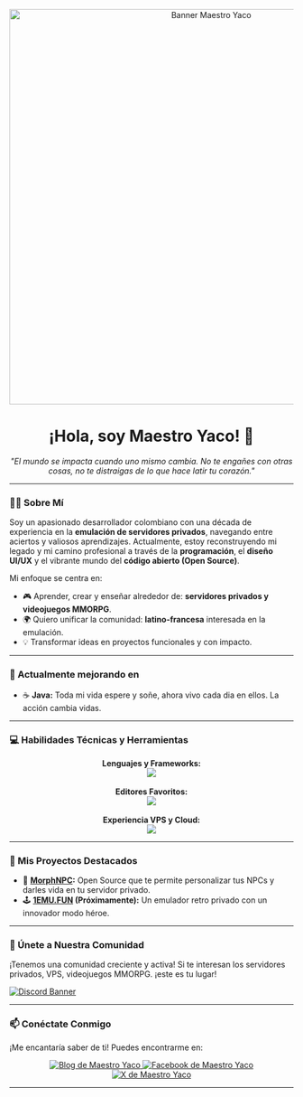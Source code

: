 <p align="center">
  <!-- OPCIONAL: Considera añadir un banner aquí. Puede ser una imagen que hayas creado. -->
  <img src="https://1emu.fun/Baner-git-yaco.png" alt="Banner Maestro Yaco" width="700" />
</p>

<h1 align="center">¡Hola, soy Maestro Yaco! 👋</h1>

<p align="center">
  <em>"El mundo se impacta cuando uno mismo cambia. No te engañes con otras cosas, no te distraigas de lo que hace latir tu corazón."</em>
</p>

---

### 👨‍💻 Sobre Mí

Soy un apasionado desarrollador colombiano con una década de experiencia en la **emulación de servidores privados**, navegando entre aciertos y valiosos aprendizajes. Actualmente, estoy reconstruyendo mi legado y mi camino profesional a través de la **programación**, el **diseño UI/UX** y el vibrante mundo del **código abierto (Open Source)**.

Mi enfoque se centra en:
*   🎮 Aprender, crear y enseñar alrededor de: **servidores privados y videojuegos MMORPG**.
*   🌍 Quiero unificar la comunidad: **latino-francesa** interesada en la emulación.
*   💡 Transformar ideas en proyectos funcionales y con impacto.

---

### 🌱 Actualmente mejorando en

*   ☕ **Java:** Toda mi vida espere y soñe, ahora vivo cada dia en ellos. La acción cambia vidas.  

---

### 💻 Habilidades Técnicas y Herramientas

<p align="center">
  <strong>Lenguajes y Frameworks:</strong><br>
  <a href="https://skillicons.dev">
    <img src="https://skillicons.dev/icons?i=docker,js,css,electron,html,php,laravel,python,java,vite&theme=dark" />
    <!-- Para tema oscuro, cambia theme=light por theme=dark -->
  </a>
  <br><br>
  <strong>Editores Favoritos:</strong><br>
  <a href="https://skillicons.dev">
    <img src="https://skillicons.dev/icons?i=idea,eclipse,vscode&theme=dark" />
  </a>
  <br><br>
  <strong>Experiencia VPS y Cloud:</strong><br>
  <a href="https://skillicons.dev">
    <img src="https://skillicons.dev/icons?i=ubuntu,aws,gcp,azure&theme=dark" />
  </a>
</p>

---

### 🚀 Mis Proyectos Destacados

*   👾 **[MorphNPC](https://github.com/maestroyaco/MorphNPC):** Open Source que te permite personalizar tus NPCs y darles vida en tu servidor privado.
*   🕹️ **[1EMU.FUN](https://github.com/maestroyaco/1EMU.FUN) (Próximamente):** Un emulador retro privado con un innovador modo héroe.   
---

### 👥 Únete a Nuestra Comunidad

¡Tenemos una comunidad creciente y activa! Si te interesan los servidores privados, VPS, videojuegos MMORPG. ¡este es tu lugar!

<p align="center">
 <p dir="auto">
  <a href="https://discord.gg/yZnADDUKHx" rel="nofollow">
    <img src="https://discord.com/api/guilds/1327715038928175165/widget.png?style=banner2" 
         alt="Discord Banner" 
         style="max-width: 100%;">
  </a>
</p>
</p>

---

### 📫 Conéctate Conmigo

¡Me encantaría saber de ti! Puedes encontrarme en:

<p align="center">
  <a href="https://maestro-yaco.blogspot.com/" target="_blank">
    <img src="https://img.shields.io/badge/Mi_Blog-FF5722?style=for-the-badge&logo=blogger&logoColor=white" alt="Blog de Maestro Yaco"/>
  </a>
  <a href="https://www.facebook.com/MaestroYacotutoriales" target="_blank">
    <img src="https://img.shields.io/badge/Facebook-1877F2?style=for-the-badge&logo=facebook&logoColor=white" alt="Facebook de Maestro Yaco"/>
  </a>
  <a href="https://x.com/maestroyaco" target="_blank">
    <img src="https://img.shields.io/badge/X_(Twitter)-000000?style=for-the-badge&logo=x&logoColor=white" alt="X de Maestro Yaco"/>
  </a>
</p>

---
